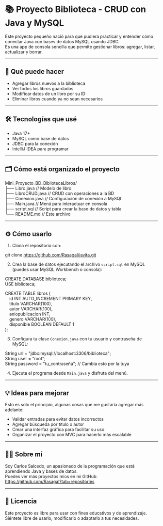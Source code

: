 # 📚 Proyecto Biblioteca - CRUD con Java y MySQL

Este proyecto pequeño nació para que pudiera practicar y entender cómo conectar Java con bases de datos MySQL usando JDBC.  
Es una app de consola sencilla que permite gestionar libros: agregar, listar, actualizar y borrar.

---

## 🚀 Qué puede hacer

- Agregar libros nuevos a la biblioteca
- Ver todos los libros guardados
- Modificar datos de un libro por su ID
- Eliminar libros cuando ya no sean necesarios

---

## 🛠️ Tecnologías que usé

- Java 17+
- MySQL como base de datos
- JDBC para la conexión
- IntelliJ IDEA para programar

---

## 🗂️ Cómo está organizado el proyecto

Mini_Proyecto_BD_BibliotecaLibros/  
├── Libro.java               // Modelo de libro  
├── LibroCRUD.java           // CRUD con operaciones a la BD  
├── Conexion.java            // Configuración de conexión a MySQL  
├── Main.java                // Menú para interactuar en consola  
├── script.sql               // Script para crear la base de datos y tabla  
└── README.md                // Este archivo

---

## ⚙️ Cómo usarlo

1. Clona el repositorio con:

git clone https://github.com/Rasagal/javita.git

2. Crea la base de datos ejecutando el archivo `script.sql` en MySQL (puedes usar MySQL Workbench o consola):

CREATE DATABASE biblioteca;  
USE biblioteca;

CREATE TABLE libros (  
 id INT AUTO_INCREMENT PRIMARY KEY,  
 titulo VARCHAR(100),  
 autor VARCHAR(100),  
 aniopublicacion INT,  
 genero VARCHAR(100),  
 disponible BOOLEAN DEFAULT 1  
);

3. Configura tu clase `Conexion.java` con tu usuario y contraseña de MySQL:

String url = "jdbc:mysql://localhost:3306/biblioteca";  
String user = "root";  
String password = "tu_contraseña"; // Cambia esto por la tuya

4. Ejecuta el programa desde `Main.java` y disfruta del menú.

---

## 💡 Ideas para mejorar

Esto es solo el principio, algunas cosas que me gustaría agregar más adelante:

- Validar entradas para evitar datos incorrectos
- Agregar búsqueda por título o autor
- Crear una interfaz gráfica para facilitar su uso
- Organizar el proyecto con MVC para hacerlo más escalable

---

## 👨‍💻 Sobre mí

Soy Carlos Salcedo, un apasionado de la programación que está aprendiendo Java y bases de datos.  
Puedes ver más proyectos míos en mi GitHub:  
https://github.com/Rasagal?tab=repositories

---

## 📄 Licencia

Este proyecto es libre para usar con fines educativos y de aprendizaje.  
Siéntete libre de usarlo, modificarlo o adaptarlo a tus necesidades.
